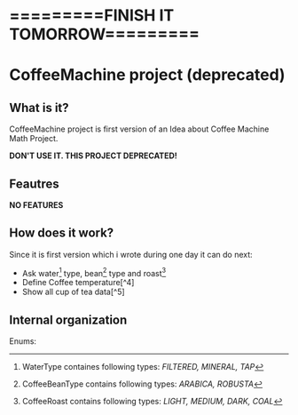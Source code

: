 # =========FINISH IT TOMORROW=========


# CoffeeMachine project (deprecated)
## What is it?
CoffeeMachine project is first version of an Idea about Coffee Machine Math Project.

**DON'T USE IT. THIS PROJECT DEPRECATED!**
## Feautres
**NO FEATURES**
## How does it work?
Since it is first version which i wrote during one day it can do next:
- Ask water[^1] type, bean[^2] type and roast[^3]
- Define Coffee temperature[^4]
- Show all cup of tea data[^5]

## Internal organization
Enums:
[^1]:WaterType containes following types: *FILTERED, MINERAL, TAP*
[^2]:CoffeeBeanType contains following types: *ARABICA, ROBUSTA*
[^3]:CoffeeRoast contains following types: *LIGHT, MEDIUM, DARK, COAL* 
